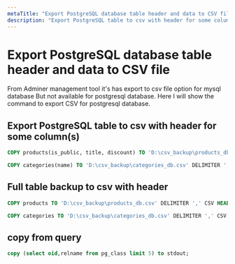 ```yaml
---
metaTitle: "Export PostgreSQL database table header and data to CSV file"
description: "Export PostgreSQL table to csv with header for some column(s), Full table backup to csv with header, copy from query"
---
```


# Export PostgreSQL database table header and data to CSV file


From Adminer management tool it's has export to csv file option for mysql database But not available for postgresql database. Here I will show the command to export CSV for postgresql database.



## Export PostgreSQL table to csv with header for some column(s)


```sql
COPY products(is_public, title, discount) TO 'D:\csv_backup\products_db.csv' DELIMITER ',' CSV HEADER;    

COPY categories(name) TO 'D:\csv_backup\categories_db.csv' DELIMITER ',' CSV HEADER;

```



## Full table backup to csv with header


```sql
COPY products TO 'D:\csv_backup\products_db.csv' DELIMITER ',' CSV HEADER;    

COPY categories TO 'D:\csv_backup\categories_db.csv' DELIMITER ',' CSV HEADER;

```



## copy from query


```sql
copy (select oid,relname from pg_class limit 5) to stdout;

```

